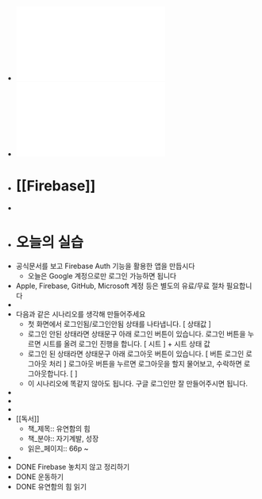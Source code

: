 - ![20230809_Firebase.pdf](../assets/20230809_Firebase_1691505201827_0.pdf)
- ![20221206_Firebase_nd.pdf](../assets/20221206_Firebase_nd_1691559760982_0.pdf)
- # [[Firebase]]
-
- # 오늘의 실습
- 공식문서를 보고 Firebase Auth 기능을 활용한 앱을 만듭시다
	- 오늘은 Google 계정으로만 로그인 가능하면 됩니다
- Apple, Firebase, GitHub, Microsoft 계정 등은 별도의 유료/무료 절차 필요합니다
-
- 다음과 같은 시나리오를 생각해 만들어주세요
	- 첫 화면에서 로그인됨/로그인안됨 상태를 나타냅니다.  [ 상태값 ]
	- 로그인 안된 상태라면 상태문구 아래 로그인 버튼이 있습니다. 로그인 버튼을 누르면 시트를 올려 로그인 진행을 합니다.
	  [ 시트 ] + 시트 상태 값
	- 로그인 된 상태라면 상태문구 아래 로그아웃 버튼이 있습니다.  [ 버튼 로그인 로그아웃 처리 ]
	  로그아웃 버튼을 누르면 로그아웃을 할지 물어보고, 수락하면 로그아웃합니다. [  ]
	- 이 시나리오에 똑같지 않아도 됩니다. 구글 로그인만 잘 만들어주시면 됩니다.
-
-
-
- [[독서]]
	- 책_제목:: 유연함의 힘
	- 책_분야:: 자기계발, 성장
	- 읽은_페이지:: 66p ~
-
- DONE Firebase 놓치지 않고 정리하기
- DONE 운동하기
- DONE 유연함의 힘 읽기